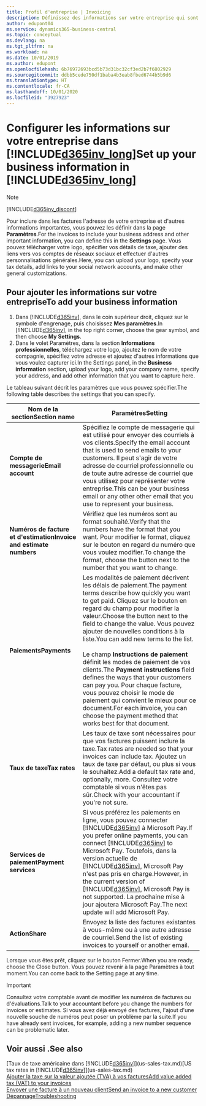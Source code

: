 ```yaml
---
title: Profil d'entreprise | Invoicing
description: Définissez des informations sur votre entreprise qui sont incluses dans vos factures, comme votre logo et l'adresse de votre compagnie.
author: edupont04
ms.service: dynamics365-business-central
ms.topic: conceptual
ms.devlang: na
ms.tgt_pltfrm: na
ms.workload: na
ms.date: 10/01/2019
ms.author: edupont
ms.openlocfilehash: 6b76972693bcd5b73d31bc32cf3ed2b7f6802929
ms.sourcegitcommit: ddbb5cede750df1baba4b3eab8fbed6744b5b9d6
ms.translationtype: HT
ms.contentlocale: fr-CA
ms.lasthandoff: 10/01/2020
ms.locfileid: "3927923"
---
```

# <a name="set-up-your-business-information-in-d365inv_long"></a><span data-ttu-id="c534a-103">Configurer les informations sur votre entreprise dans [!INCLUDE[d365inv_long](includes/d365inv_long.md)]</span><span class="sxs-lookup"><span data-stu-id="c534a-103">Set up your business information in [!INCLUDE[d365inv_long](includes/d365inv_long.md)]</span></span>
> [!Note]
> [!INCLUDE[d365inv_discont](includes/d365inv_discont.md)]

<span data-ttu-id="c534a-104">Pour inclure dans les factures l'adresse de votre entreprise et d'autres informations importantes, vous pouvez les définir dans la page **Paramètres**.</span><span class="sxs-lookup"><span data-stu-id="c534a-104">For the invoices to include your business address and other important information, you can define this in the **Settings** page.</span></span> <span data-ttu-id="c534a-105">Vous pouvez télécharger votre logo, spécifier vos détails de taxe, ajouter des liens vers vos comptes de réseaux sociaux et effectuer d'autres personnalisations générales.</span><span class="sxs-lookup"><span data-stu-id="c534a-105">Here, you can upload your logo, specify your tax details, add links to your social network accounts, and make other general customizations.</span></span>  

## <a name="to-add-your-business-information"></a><span data-ttu-id="c534a-106">Pour ajouter les informations sur votre entreprise</span><span class="sxs-lookup"><span data-stu-id="c534a-106">To add your business information</span></span>

1. <span data-ttu-id="c534a-107">Dans [!INCLUDE[d365inv](includes/d365inv.md)], dans le coin supérieur droit, cliquez sur le symbole d'engrenage, puis choisissez **Mes paramètres**.</span><span class="sxs-lookup"><span data-stu-id="c534a-107">In [!INCLUDE[d365inv](includes/d365inv.md)], in the top right corner, choose the gear symbol, and then choose **My Settings**.</span></span>  
2. <span data-ttu-id="c534a-108">Dans le volet Paramètres, dans la section **Informations professionnelles**, téléchargez votre logo, ajoutez le nom de votre compagnie, spécifiez votre adresse et ajoutez d'autres informations que vous voulez capturer ici.</span><span class="sxs-lookup"><span data-stu-id="c534a-108">In the Settings panel, in the **Business information** section, upload your logo, add your company name, specify your address, and add other information that you want to capture here.</span></span>  

<span data-ttu-id="c534a-109">Le tableau suivant décrit les paramètres que vous pouvez spécifier.</span><span class="sxs-lookup"><span data-stu-id="c534a-109">The following table describes the settings that you can specify.</span></span>  


|<span data-ttu-id="c534a-110">Nom de la section</span><span class="sxs-lookup"><span data-stu-id="c534a-110">Section name</span></span>  |<span data-ttu-id="c534a-111">Paramètres</span><span class="sxs-lookup"><span data-stu-id="c534a-111">Setting</span></span>  |
|--------------|---------|
|<span data-ttu-id="c534a-112">**Compte de messagerie**</span><span class="sxs-lookup"><span data-stu-id="c534a-112">**Email account**</span></span>|<span data-ttu-id="c534a-113">Spécifiez le compte de messagerie qui est utilisé pour envoyer des courriels à vos clients.</span><span class="sxs-lookup"><span data-stu-id="c534a-113">Specify the email account that is used to send emails to your customers.</span></span> <span data-ttu-id="c534a-114">Il peut s'agir de votre adresse de courriel professionnelle ou de toute autre adresse de courriel que vous utilisez pour représenter votre entreprise.</span><span class="sxs-lookup"><span data-stu-id="c534a-114">This can be your business email or any other other email that you use to represent your business.</span></span>|
|<span data-ttu-id="c534a-115">**Numéros de facture et d'estimation**</span><span class="sxs-lookup"><span data-stu-id="c534a-115">**Invoice and estimate numbers**</span></span>|<span data-ttu-id="c534a-116">Vérifiez que les numéros sont au format souhaité.</span><span class="sxs-lookup"><span data-stu-id="c534a-116">Verify that the numbers have the format that you want.</span></span> <span data-ttu-id="c534a-117">Pour modifier le format, cliquez sur le bouton en regard du numéro que vous voulez modifier.</span><span class="sxs-lookup"><span data-stu-id="c534a-117">To change the format, choose the button next to the number that you want to change.</span></span>|
|<span data-ttu-id="c534a-118">**Paiements**</span><span class="sxs-lookup"><span data-stu-id="c534a-118">**Payments**</span></span>|<span data-ttu-id="c534a-119">Les modalités de paiement décrivent les délais de paiement.</span><span class="sxs-lookup"><span data-stu-id="c534a-119">The payment terms describe how quickly you want to get paid.</span></span> <span data-ttu-id="c534a-120">Cliquez sur le bouton en regard du champ pour modifier la valeur.</span><span class="sxs-lookup"><span data-stu-id="c534a-120">Choose the button next to the field to change the value.</span></span> <span data-ttu-id="c534a-121">Vous pouvez ajouter de nouvelles conditions à la liste.</span><span class="sxs-lookup"><span data-stu-id="c534a-121">You can add new terms to the list.</span></span> </br> </br> <span data-ttu-id="c534a-122">Le champ **Instructions de paiement** définit les modes de paiement de vos clients.</span><span class="sxs-lookup"><span data-stu-id="c534a-122">The **Payment instructions** field defines the ways that your customers can pay you.</span></span> <span data-ttu-id="c534a-123">Pour chaque facture, vous pouvez choisir le mode de paiement qui convient le mieux pour ce document.</span><span class="sxs-lookup"><span data-stu-id="c534a-123">For each invoice, you can choose the payment method that works best for that document.</span></span>|
|<span data-ttu-id="c534a-124">**Taux de taxe**</span><span class="sxs-lookup"><span data-stu-id="c534a-124">**Tax rates**</span></span>|<span data-ttu-id="c534a-125">Les taux de taxe sont nécessaires pour que vos factures puissent inclure la taxe.</span><span class="sxs-lookup"><span data-stu-id="c534a-125">Tax rates are needed so that your invoices can include tax.</span></span> <span data-ttu-id="c534a-126">Ajoutez un taux de taxe par défaut, ou plus si vous le souhaitez.</span><span class="sxs-lookup"><span data-stu-id="c534a-126">Add a default tax rate and, optionally, more.</span></span> <span data-ttu-id="c534a-127">Consultez votre comptable si vous n'êtes pas sûr.</span><span class="sxs-lookup"><span data-stu-id="c534a-127">Check with your accountant if you're not sure.</span></span>|
|<span data-ttu-id="c534a-128">**Services de paiement**</span><span class="sxs-lookup"><span data-stu-id="c534a-128">**Payment services**</span></span>|<span data-ttu-id="c534a-129">Si vous préférez les paiements en ligne, vous pouvez connecter [!INCLUDE[d365inv](includes/d365inv.md)] à Microsoft Pay.</span><span class="sxs-lookup"><span data-stu-id="c534a-129">If you prefer online payments, you can connect [!INCLUDE[d365inv](includes/d365inv.md)] to Microsoft Pay.</span></span> <span data-ttu-id="c534a-130">Toutefois, dans la version actuelle de [!INCLUDE[d365inv](includes/d365inv.md)], Microsoft Pay n'est pas pris en charge.</span><span class="sxs-lookup"><span data-stu-id="c534a-130">However, in the current version of [!INCLUDE[d365inv](includes/d365inv.md)], Microsoft Pay is not supported.</span></span> <span data-ttu-id="c534a-131">La prochaine mise à jour ajoutera Microsoft Pay.</span><span class="sxs-lookup"><span data-stu-id="c534a-131">The next update will add Microsoft Pay.</span></span>|
|<span data-ttu-id="c534a-132">**Action**</span><span class="sxs-lookup"><span data-stu-id="c534a-132">**Share**</span></span>|<span data-ttu-id="c534a-133">Envoyez la liste des factures existantes à vous-même ou à une autre adresse de courriel.</span><span class="sxs-lookup"><span data-stu-id="c534a-133">Send the list of existing invoices to yourself or another email.</span></span>|

<span data-ttu-id="c534a-134">Lorsque vous êtes prêt, cliquez sur le bouton Fermer.</span><span class="sxs-lookup"><span data-stu-id="c534a-134">When you are ready, choose the Close button.</span></span> <span data-ttu-id="c534a-135">Vous pouvez revenir à la page Paramètres à tout moment.</span><span class="sxs-lookup"><span data-stu-id="c534a-135">You can come back to the Setting page at any time.</span></span>  

> [!IMPORTANT]  
> <span data-ttu-id="c534a-136">Consultez votre comptable avant de modifier les numéros de factures ou d'évaluations.</span><span class="sxs-lookup"><span data-stu-id="c534a-136">Talk to your accountant before you change the numbers for invoices or estimates.</span></span> <span data-ttu-id="c534a-137">Si vous avez déjà envoyé des factures, l'ajout d'une nouvelle souche de numéros peut poser un problème par la suite.</span><span class="sxs-lookup"><span data-stu-id="c534a-137">If you have already sent invoices, for example, adding a new number sequence can be problematic later.</span></span>  

## <a name="see-also"></a><span data-ttu-id="c534a-138">Voir aussi .</span><span class="sxs-lookup"><span data-stu-id="c534a-138">See also</span></span>
<span data-ttu-id="c534a-139">[Taux de taxe américaine dans [!INCLUDE[d365inv](includes/d365inv.md)]](us-sales-tax.md)</span><span class="sxs-lookup"><span data-stu-id="c534a-139">[US tax rates in [!INCLUDE[d365inv](includes/d365inv.md)]](us-sales-tax.md)</span></span>  
[<span data-ttu-id="c534a-140">Ajouter la taxe sur la valeur ajoutée (TVA) à vos factures</span><span class="sxs-lookup"><span data-stu-id="c534a-140">Add value added tax (VAT) to your invoices</span></span>](add-vat.md)  
[<span data-ttu-id="c534a-141">Envoyer une facture à un nouveau client</span><span class="sxs-lookup"><span data-stu-id="c534a-141">Send an invoice to a new customer</span></span>](send-invoice.md)  
[<span data-ttu-id="c534a-142">Dépannage</span><span class="sxs-lookup"><span data-stu-id="c534a-142">Troubleshooting</span></span>](about-troubleshooting.md)  

